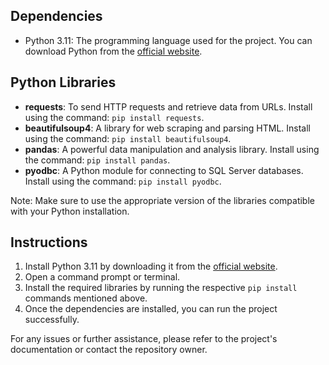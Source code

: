 ## Dependencies

- Python 3.11: The programming language used for the project. You can download Python from the [official website](https://www.python.org/downloads/).

## Python Libraries

- **requests**: To send HTTP requests and retrieve data from URLs. Install using the command: `pip install requests`.
- **beautifulsoup4**: A library for web scraping and parsing HTML. Install using the command: `pip install beautifulsoup4`.
- **pandas**: A powerful data manipulation and analysis library. Install using the command: `pip install pandas`.
- **pyodbc**: A Python module for connecting to SQL Server databases. Install using the command: `pip install pyodbc`.

Note: Make sure to use the appropriate version of the libraries compatible with your Python installation.

## Instructions

1. Install Python 3.11 by downloading it from the [official website](https://www.python.org/downloads/).
2. Open a command prompt or terminal.
3. Install the required libraries by running the respective `pip install` commands mentioned above.
4. Once the dependencies are installed, you can run the project successfully.

For any issues or further assistance, please refer to the project's documentation or contact the repository owner.
